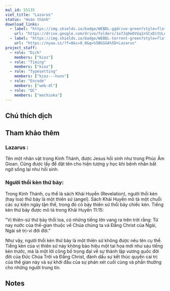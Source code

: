 ```yaml
---
mal_id: 55135
viet_title: "Lazarus"
status: "Hoàn thành"
download_links:
  - label: "https://img.shields.io/badge/WEBDL-ggdrive-green?style=flat&logo=appveyor"
    url: "https://drive.google.com/drive/folders/1o7Jq9eOVGq1nSCxDitULnapTufhpsVGX?usp=sharing"
  - label: "https://img.shields.io/badge/WEBDL-torrent-green?style=flat&logo=appveyor"
    url: "https://nyaa.si/?f=0&c=0_0&q=%5BGSGA%5D+Lazarus"
project_staff:
  - role: "Dịch"
    members: ["kioz"]
  - role: "Timing"
    members: ["kioz"]
  - role: "Typesetting"
    members: ["kioz---hunn"]
  - role: "Encode"
    members: ["web-dl"]
  - role: "QC"
    members: ["mochioka"]
---
```


## Chú thích dịch


## Tham khảo thêm

### Lazarus : 
Tên một nhân vật trong Kinh Thánh, được Jesus hồi sinh như trong Phúc Âm Gioan. Cũng được lấy để đặt tên cho hiện tượng y học khi bệnh nhân bất ngờ sống lại như hồi sinh.

### Người thổi kèn thứ bảy: 
Trong Kinh Thánh, cụ thể là sách Khải Huyền (Revelation), người thổi kèn (hay loa) thứ bảy là một thiên sứ (angel).
Sách Khải Huyền mô tả một chuỗi các sự kiện ngày tận thế, trong đó có bảy thiên sứ thổi bảy chiếc kèn. Tiếng kèn thứ bảy được mô tả trong Khải Huyền 11:15:

"Vị thiên-sứ thứ bảy thổi loa, có những tiếng lớn vang ra trên trời rằng: Từ nay nước của thế-gian thuộc về Chúa chúng ta và Đấng Christ của Ngài, Ngài sẽ trị-vì đời đời."

Như vậy, người thổi kèn thứ bảy là một thiên sứ không được nêu tên cụ thể. Tiếng kèn của vị thiên sứ này không báo hiệu một tai họa mới như sáu tiếng kèn trước, mà là một lời công bố trọng đại về sự thành lập vương quốc đời đời của Đức Chúa Trời và Đấng Christ, đánh dấu sự kết thúc quyền cai trị của thế gian này và sự khởi đầu của sự phán xét cuối cùng và phần thưởng cho những người trung tín.

## Notes
